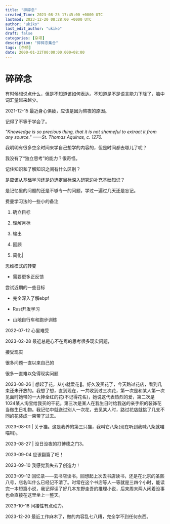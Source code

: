 ```yaml
---
title: "碎碎念"
created_Time: 2023-08-25 17:45:00 +0000 UTC
lastmod: 2023-12-20 08:28:00 +0000 UTC
author: "ukiko"
last_edit_author: "ukiko"
draft: false
categories: [杂项]
description: "碎碎念集合"
tags: [杂项]
date: 2000-01-22T00:00:00.000+08:00
---
```


# 碎碎念

有时候想说点什么，但是不知道该如何表达。不知道是不是语言能力下降了，脑中词汇量越来越少。

2021-12-15 最近身心俱疲，应该是因为熬夜的原因。

记得了不等于学会了。 

*"Knowledge is so precious thing, that it is not shameful to extract it from any source." ——St. Thomas Aquinas, c. 1270.*

我明明有很多空余时间来学自己想学的内容的，但是时间都去哪儿了呢？

我没有了“独立思考”的能力？很奇怪。

记住知识和了解知识之间有什么区别？

是应该从基础学习还是边选定目标深入研究边补充基础知识？

是记忆里的问题的还是不够专一的问题，学过一遍过几天还是忘记。

费曼学习法的一些小的备注

1. 确立目标

1. 理解月标

1. 输出

1. 回顾

1. 简化|

思维模式的转变

- 需要更多正反馈

尝试近期的一些目标

- 完全深入了解ebpf

- Rust开发学习

- 山地自行车和跑步训练

2022-07-12 心里难受

2023-02-28 最近总是心不在焉的思考很多现实问题，

接受现实

很多问题一直以来自己的 

很多一直难以免得现实问题

2023-08-26 | 想起了花，从小就爱花🌸。好久没买花了，今天路过花店，看到几束还未开放的。我想了想，直到现在，一共收到过三次花，第一次是和某人第一次见面时她带的一大捧全红的花(不记得花名)，她说这代表热烈的爱，第二次是1024某人淘宝给我买的干花。第三次是某人在我生日时给我送的亲手织的装饰花当做生日礼物。我记忆中就送过别人一次花，去见某人时，路过花店就挑了几支不同的花装成一束带了过去。

2023-08-01 | 关于猫。这是我养的第三只猫，我叫它八条(现在听到我喊八条就喵喵叫)。

2023-08-27 | 没日没夜的打博德之门3。

2023-09-04 应该翻篇了吧！

2023-09-10 我感觉我失去了创造力！

2023-09-12 回忆录——去书店读书。回想起上次去书店读书，还是在北京的圣熙八号，店名叫什么已经记不清了。时常在这个书店等人一等就是三四个小时，能读完一本短篇小说，我记得读了好几本东野圭吾的推理小说，后来周末两人闲着没事也会直接在这里坐上一整天。

2023-10-18 间接性有点动力。

2023-12-20 最近工作麻木了，做的内容乱七八糟，完全学不到任何东西。



